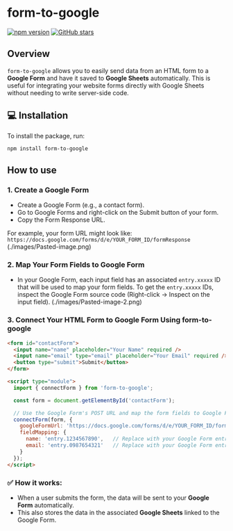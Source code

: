 # form-to-google

[![npm version](https://badge.fury.io/js/form-to-google.svg)](https://badge.fury.io/js/form-to-google)
[![GitHub stars](https://img.shields.io/github/stars/sanin-mn/form-to-google.svg)](https://github.com/sanin-mn/form-to-google/stargazers)

##  Overview
`form-to-google` allows you to easily send data from an HTML form to a **Google Form** and have it saved to **Google Sheets** automatically. This is useful for integrating your website forms directly with Google Sheets without needing to write server-side code.

## 💻 Installation

To install the package, run:

```bash
npm install form-to-google
```

## How to use

### 1. Create a Google Form 

* Create a Google Form (e.g., a contact form).
* Go to Google Forms and right-click on the Submit button of your form.
* Copy the Form Response URL.

For example, your form URL might look like:
`https://docs.google.com/forms/d/e/YOUR_FORM_ID/formResponse`
(./images/Pasted-image.png)

### 2. Map Your Form Fields to Google Form

* In your Google Form, each input field has an associated `entry.xxxxx` ID that will be used to map your form fields. To get the `entry.xxxxx` IDs, inspect the Google Form source code (Right-click -> Inspect on the input field).
(./images/Pasted-image-2.png)

### 3. Connect Your HTML Form to Google Form Using form-to-google

```html
<form id="contactForm">
  <input name="name" placeholder="Your Name" required />
  <input name="email" type="email" placeholder="Your Email" required />
  <button type="submit">Submit</button>
</form>

<script type="module">
  import { connectForm } from 'form-to-google';

  const form = document.getElementById('contactForm');

  // Use the Google Form's POST URL and map the form fields to Google Form fields
  connectForm(form, {
    googleFormUrl: 'https://docs.google.com/forms/d/e/YOUR_FORM_ID/formResponse',  // Replace with your form's URL
    fieldMapping: {
      name: 'entry.1234567890',   // Replace with your Google Form entry ID for the 'name' field
      email: 'entry.0987654321'   // Replace with your Google Form entry ID for the 'email' field
    }
  });
</script>
```

### ✅ How it works:
* When a user submits the form, the data will be sent to your **Google Form** automatically.
* This also stores the data in the associated **Google Sheets** linked to the Google Form.